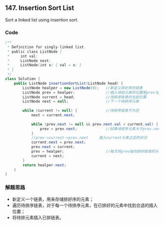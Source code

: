 ## 147. Insertion Sort List

Sort a linked list using insertion sort.

### Code

```java
/**
 * Definition for singly-linked list.
 * public class ListNode {
 *     int val;
 *     ListNode next;
 *     ListNode(int x) { val = x; }
 * }
 */
class Solution {
    public ListNode insertionSortList(ListNode head) {
        ListNode healper = new ListNode(0);   //新定义排好序的链表
        ListNode prev = healper;              //插入待拍元素的位置是prev与prev.next之间
        ListNode current = head;              //待排序链表的当前位置
        ListNode next = null;                 //下一个待排序元素
        
        while (current != null) {             //待排序链表不为空
            next = current.next;
            
            while (prev.next != null && prev.next.val < current.val) {
                prev = prev.next;             //如果待排序元素大于prev.next，则向后移动prev
            }
            //prev->current->prev.next     插入current元素之后的状况
            current.next = prev.next;
            prev.next = current;
            prev = healper;                   //每次将prev指向排好链表的头部
            current = next;
        }
        return healper.next;
    }
}
```

### 解题思路

* 新定义一个链表，用来存储排好序的元素；
* 遍历待排序链表，对于每一个待排序元素，在已排好的元素中找到合适的插入位置；
* 将待排元素插入已排链表。